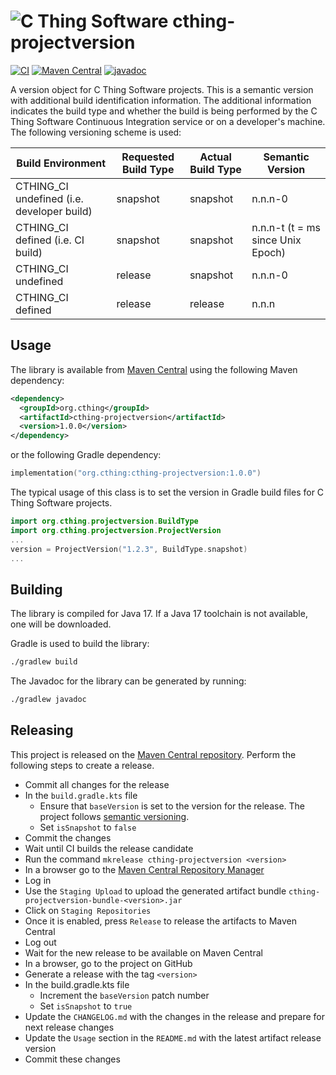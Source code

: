 # ![C Thing Software](https://www.cthing.com/branding/CThingSoftware-57x60.png "C Thing Software") cthing-projectversion

[![CI](https://github.com/cthing/cthing-projectversion/actions/workflows/ci.yml/badge.svg)](https://github.com/cthing/cthing-projectversion/actions/workflows/ci.yml)
[![Maven Central](https://maven-badges.herokuapp.com/maven-central/org.cthing/cthing-projectversion/badge.svg)](https://maven-badges.herokuapp.com/maven-central/org.cthing/cthing-projectversion)
[![javadoc](https://javadoc.io/badge2/org.cthing/cthing-projectversion/javadoc.svg)](https://javadoc.io/doc/org.cthing/cthing-projectversion)

A version object for C Thing Software projects. This is a semantic version with additional build identification
information. The additional information indicates the build type and whether the build is being performed by the
C Thing Software Continuous Integration service or on a developer's machine. The following versioning scheme is
used:

| Build Environment                          | Requested Build Type | Actual Build Type | Semantic Version                  |
|--------------------------------------------|----------------------|-------------------|-----------------------------------|
| CTHING_CI undefined (i.e. developer build) | snapshot             | snapshot          | n.n.n-0                           |
| CTHING_CI defined (i.e. CI build)          | snapshot             | snapshot          | n.n.n-t (t = ms since Unix Epoch) |
| CTHING_CI undefined                        | release              | snapshot          | n.n.n-0                           |
| CTHING_CI defined                          | release              | release           | n.n.n                             |

## Usage
The library is available from [Maven Central](https://repo.maven.apache.org/maven2/org/cthing/cthing-projectversion/) using
the following Maven dependency:
```xml
<dependency>
  <groupId>org.cthing</groupId>
  <artifactId>cthing-projectversion</artifactId>
  <version>1.0.0</version>
</dependency>
```
or the following Gradle dependency:
```kotlin
implementation("org.cthing:cthing-projectversion:1.0.0")
```

The typical usage of this class is to set the version in Gradle build files for C Thing Software projects.
```kotlin
import org.cthing.projectversion.BuildType
import org.cthing.projectversion.ProjectVersion
...
version = ProjectVersion("1.2.3", BuildType.snapshot)
...
```

## Building
The library is compiled for Java 17. If a Java 17 toolchain is not available, one will be downloaded.

Gradle is used to build the library:
```bash
./gradlew build
```
The Javadoc for the library can be generated by running:
```bash
./gradlew javadoc
```

## Releasing
This project is released on the [Maven Central repository](https://central.sonatype.com/artifact/org.cthing/cthing-projectversion).
Perform the following steps to create a release.

- Commit all changes for the release
- In the `build.gradle.kts` file
    - Ensure that `baseVersion` is set to the version for the release. The project follows [semantic versioning](https://semver.org/).
    - Set `isSnapshot` to `false`
- Commit the changes
- Wait until CI builds the release candidate
- Run the command `mkrelease cthing-projectversion <version>`
- In a browser go to the [Maven Central Repository Manager](https://s01.oss.sonatype.org/)
- Log in
- Use the `Staging Upload` to upload the generated artifact bundle `cthing-projectversion-bundle-<version>.jar`
- Click on `Staging Repositories`
- Once it is enabled, press `Release` to release the artifacts to Maven Central
- Log out
- Wait for the new release to be available on Maven Central
- In a browser, go to the project on GitHub
- Generate a release with the tag `<version>`
- In the build.gradle.kts file
    - Increment the `baseVersion` patch number
    - Set `isSnapshot` to `true`
- Update the `CHANGELOG.md` with the changes in the release and prepare for next release changes
- Update the `Usage` section in the `README.md` with the latest artifact release version
- Commit these changes
